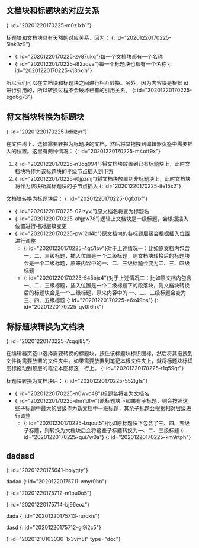## 文档块和标题块的对应关系
{: id="20201220170225-m0z1xb1"}

标题块和文档块具有天然的对应关系，因为：
{: id="20201220170225-5ink3z9"}

* {: id="20201220170225-zv87ukq"}每一个文档块都有一个名称
* {: id="20201220170225-i82zdva"}每一个标题块也都有一个名称
{: id="20201220170225-vj3bxih"}

所以我们可以在文档块和标题块之间进行相互转换。另外，因为内容块是根据 id 进行引用的，所以转换过程不会破坏已有的引用关系。
{: id="20201220170225-ego6g73"}

## 将文档块转换为标题块
{: id="20201220170225-lxblzyr"}

在文件树上，选择需要转换为标题块的文档，然后将其拖拽到编辑器页签中需要插入的位置。这里有两种情况：
{: id="20201220170225-m4off9x"}

1. {: id="20201220170225-n3dq994"}将文档块放置到已有标题块上，此时文档块将作为该标题块的平级节点插入到下方
2. {: id="20201220170225-i0jpzmj"}将文档块放置到非标题块上，此时文档块将作为该块所属标题块的子节点插入
{: id="20201220170225-ife15x2"}

文档块转换为标题块后：
{: id="20201220170225-0gfxfbf"}

* {: id="20201220170225-02lzyvj"}原文档名将变为标题名
* {: id="20201220170225-ahjpw78"}逻辑上文档块是一级标题，会根据插入位置进行相对层级变更
* {: id="20201220170225-pw12d4b"}原文档内的各标题层级会根据插入位置进行调整
  * {: id="20201220170225-4qt7lbv"}对于上述情况一：比如原文档内包含一、二、三级标题，插入位置是一个二级标题，则文档块转换后的标题块会是一个二级标题，原来内容中的一、二、三级标题会变为二、三、四级标题
  * {: id="20201220170225-545bjx4"}对于上述情况二：比如原文档内包含一、二、三级标题，插入位置是一个二级标题下的段落块，则文档块转换后的标题块会是一个三级标题，原来内容中的 一、二、三级标题会变为三、四、五级标题
  {: id="20201220170225-e6x49bs"}
{: id="20201220170225-qv0f6hx"}

## 将标题块转换为文档块
{: id="20201220170225-7cgqj85"}

在编辑器页签中选择需要转换的标题块，按住该标题块标识图标，然后将其拖拽到文件树需要放置的文件夹中。如果需要放置到笔记本根文件夹上，就将标题块标识图标拖动到顶层的笔记本图标这一行上。
{: id="20201220170225-t1q59gt"}

标题块转换为文档块后：
{: id="20201220170225-552lgfs"}

* {: id="20201220170225-n0wvc48"}标题名将变为文档名
* {: id="20201220170225-ihm1dfw"}原标题块下如果有子标题，则会按照这些子标题中最大的层级作为新文档中一级标题，其余子标题会根据相对层级进行调整
  * {: id="20201220170225-lzqout5"}比如原标题块下包含了三、四、五级子标题，则转换为文档块后会将这些子标题转换为一、二、三级标题
  {: id="20201220170225-qui7w0a"}
{: id="20201220170225-km9rtph"}

## dadasd
{: id="20201220175641-boiygty"}

dadad
{: id="20201220175711-wnyr0hn"}

{: id="20201220175712-m1pu0o5"}

{: id="20201220175714-bj96eoz"}

dada
{: id="20201220175713-rurckis"}

dasd
{: id="20201220175712-gl9i2c5"}


{: id="20201210103036-1x3vm8t" type="doc"}
